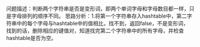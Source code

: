 问题描述：判断两个字符串是否是变形词，即两个单词字母和字母数目都一样，只是字母排列的顺序不同。
思路分析：1.将第一个字符串存入hashtable中，第二字符串中的每个字母与hashtable中的值相比，找不到，返回false，不是变形词，
          找到的话，删除相应的键值对，知道找完第二个字符串中的所有字母，并检查hashtable是否为空。
